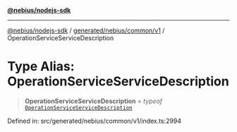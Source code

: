 [**@nebius/nodejs-sdk**](../../../../../README.md)

***

[@nebius/nodejs-sdk](../../../../../README.md) / [generated/nebius/common/v1](../README.md) / OperationServiceServiceDescription

# Type Alias: OperationServiceServiceDescription

> **OperationServiceServiceDescription** = *typeof* [`OperationServiceServiceDescription`](../variables/OperationServiceServiceDescription.md)

Defined in: src/generated/nebius/common/v1/index.ts:2994
